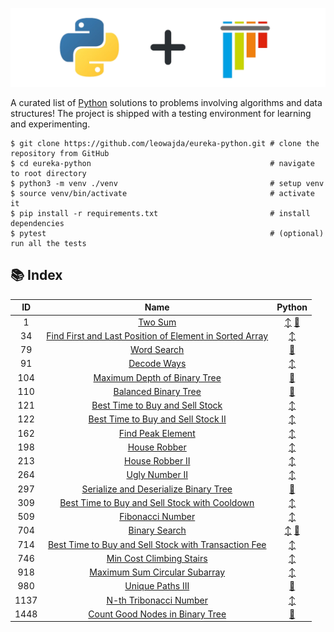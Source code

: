 ![banner](./docs/banner.png "banner")

A curated list of [Python](https://www.python.org/) solutions to problems involving algorithms and data structures! The project is shipped with a testing environment for learning and experimenting.

```shell
$ git clone https://github.com/leowajda/eureka-python.git # clone the repository from GitHub
$ cd eureka-python                                        # navigate to root directory
$ python3 -m venv ./venv                                  # setup venv
$ source venv/bin/activate                                # activate it
$ pip install -r requirements.txt                         # install dependencies
$ pytest                                                  # (optional) run all the tests
```

## :books: Index

|  ID  |                                                                       Name                                                                        |                                                                                                          Python                                                                                                           |
|:----:|:-------------------------------------------------------------------------------------------------------------------------------------------------:|:-------------------------------------------------------------------------------------------------------------------------------------------------------------------------------------------------------------------------:|
|  1   |                                                 [Two Sum](https://leetcode.com/problems/two-sum/)                                                 | [:arrow_up_down:](https://github.com/leowajda/eureka-python/blob/master/src/array/iterative/lc_0001.py) [:arrows_counterclockwise:](https://github.com/leowajda/eureka-python/blob/master/src/array/recursive/lc_0001.py) |
|  34  | [Find First and Last Position of Element in Sorted Array](https://leetcode.com/problems/find-first-and-last-position-of-element-in-sorted-array/) |                                                          [:arrow_up_down:](https://github.com/leowajda/eureka-python/blob/master/src/array/iterative/lc_0034.py)                                                          |
|  79  |                                             [Word Search](https://leetcode.com/problems/word-search/)                                             |                                                     [:arrows_counterclockwise:](https://github.com/leowajda/eureka-python/blob/master/src/graph/recursive/lc_0079.py)                                                     |
|  91  |                                             [Decode Ways](https://leetcode.com/problems/decode-ways/)                                             |                                                         [:arrow_up_down:](https://github.com/leowajda/eureka-python/blob/master/src/strings/iterative/lc_0091.py)                                                         |
| 104  |                            [Maximum Depth of Binary Tree](https://leetcode.com/problems/maximum-depth-of-binary-tree/)                            |                                                  [:arrows_counterclockwise:](https://github.com/leowajda/eureka-python/blob/master/src/binary_tree/recursive/lc_0104.py)                                                  |
| 110  |                                    [Balanced Binary Tree](https://leetcode.com/problems/balanced-binary-tree/)                                    |                                                  [:arrows_counterclockwise:](https://github.com/leowajda/eureka-python/blob/master/src/binary_tree/recursive/lc_0110.py)                                                  |
| 121  |                         [Best Time to Buy and Sell Stock](https://leetcode.com/problems/best-time-to-buy-and-sell-stock/)                         |                                                          [:arrow_up_down:](https://github.com/leowajda/eureka-python/blob/master/src/array/iterative/lc_0121.py)                                                          |
| 122  |                      [Best Time to Buy and Sell Stock II](https://leetcode.com/problems/best-time-to-buy-and-sell-stock-ii/)                      |                                                          [:arrow_up_down:](https://github.com/leowajda/eureka-python/blob/master/src/array/iterative/lc_0122.py)                                                          |
| 162  |                                       [Find Peak Element](https://leetcode.com/problems/find-peak-element/)                                       |                                                          [:arrow_up_down:](https://github.com/leowajda/eureka-python/blob/master/src/array/iterative/lc_0162.py)                                                          |
| 198  |                                            [House Robber](https://leetcode.com/problems/house-robber/)                                            |                                                          [:arrow_up_down:](https://github.com/leowajda/eureka-python/blob/master/src/array/iterative/lc_0198.py)                                                          |
| 213  |                                         [House Robber II](https://leetcode.com/problems/house-robber-ii/)                                         |                                                          [:arrow_up_down:](https://github.com/leowajda/eureka-python/blob/master/src/array/iterative/lc_0213.py)                                                          |
| 264  |                                          [Ugly Number II](https://leetcode.com/problems/ugly-number-ii/)                                          |                                                          [:arrow_up_down:](https://github.com/leowajda/eureka-python/blob/master/src/math/iterative/lc_0264.py)                                                           |
| 297  |                   [Serialize and Deserialize Binary Tree](https://leetcode.com/problems/serialize-and-deserialize-binary-tree/)                   |                                                  [:arrows_counterclockwise:](https://github.com/leowajda/eureka-python/blob/master/src/binary_tree/recursive/lc_0297.py)                                                  |
| 309  |           [Best Time to Buy and Sell Stock with Cooldown](https://leetcode.com/problems/best-time-to-buy-and-sell-stock-with-cooldown/)           |                                                          [:arrow_up_down:](https://github.com/leowajda/eureka-python/blob/master/src/array/iterative/lc_0309.py)                                                          |
| 509  |                                        [Fibonacci Number](https://leetcode.com/problems/fibonacci-number/)                                        |                                                          [:arrow_up_down:](https://github.com/leowajda/eureka-python/blob/master/src/math/iterative/lc_0509.py)                                                           |
| 704  |                                           [Binary Search](https://leetcode.com/problems/binary-search/)                                           | [:arrow_up_down:](https://github.com/leowajda/eureka-python/blob/master/src/array/iterative/lc_0704.py) [:arrows_counterclockwise:](https://github.com/leowajda/eureka-python/blob/master/src/array/recursive/lc_0704.py) |
| 714  |    [Best Time to Buy and Sell Stock with Transaction Fee](https://leetcode.com/problems/best-time-to-buy-and-sell-stock-with-transaction-fee/)    |                                                          [:arrow_up_down:](https://github.com/leowajda/eureka-python/blob/master/src/array/iterative/lc_0714.py)                                                          |
| 746  |                                [Min Cost Climbing Stairs](https://leetcode.com/problems/min-cost-climbing-stairs/)                                |                                                          [:arrow_up_down:](https://github.com/leowajda/eureka-python/blob/master/src/array/iterative/lc_0746.py)                                                          |
| 918  |                           [Maximum Sum Circular Subarray](https://leetcode.com/problems/maximum-sum-circular-subarray/)                           |                                                          [:arrow_up_down:](https://github.com/leowajda/eureka-python/blob/master/src/array/iterative/lc_0918.py)                                                          |
| 980  |                                        [Unique Paths III](https://leetcode.com/problems/unique-paths-iii/)                                        |                                                     [:arrows_counterclockwise:](https://github.com/leowajda/eureka-python/blob/master/src/graph/recursive/lc_0980.py)                                                     |
| 1137 |                                  [N-th Tribonacci Number](https://leetcode.com/problems/n-th-tribonacci-number/)                                  |                                                          [:arrow_up_down:](https://github.com/leowajda/eureka-python/blob/master/src/math/iterative/lc_1137.py)                                                           |
| 1448 |                         [Count Good Nodes in Binary Tree](https://leetcode.com/problems/count-good-nodes-in-binary-tree/)                         |                                                  [:arrows_counterclockwise:](https://github.com/leowajda/eureka-python/blob/master/src/binary_tree/recursive/lc_1448.py)                                                  |